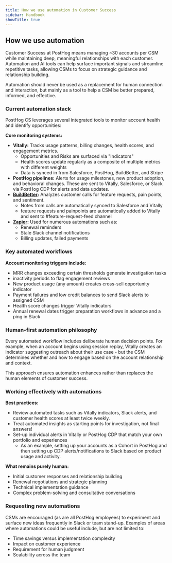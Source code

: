 ```yaml
---
title: How we use automation in Customer Success
sidebar: Handbook
showTitle: true
---
```


## **How we use automation** 

Customer Success at PostHog means managing \~30 accounts per CSM while maintaining deep, meaningful relationships with each customer. Automation and AI tools can help surface important signals and streamline repetitive tasks, allowing CSMs to focus on strategic guidance and relationship building.  

Automation should never be used as a replacement for human connection and interaction, but mainly as a tool to help a CSM be better prepared, informed, and effective. 

### **Current automation stack**

PostHog CS leverages several integrated tools to monitor account health and identify opportunities:

**Core monitoring systems:**

* <PrivateLink url="https://posthog.vitally-eu.io/">**Vitally**</PrivateLink>**:** Tracks usage patterns, billing changes, health scores, and engagement metrics.  
  * Opportunities and Risks are surfaced via "Indicators"  
  * Health scores update regularly as a composite of multiple metrics with different weights  
  * Data is synced in from Salesforce, PostHog, BuildBetter, and Stripe  
* <PrivateLink url="https://us.posthog.com/project/2/pipeline/overview">**PostHog pipelines**</PrivateLink>**:** Alerts for usage milestones, new product adoption, and behavioral changes. These are sent to Vitally, Salesforce, or Slack via PostHog CDP for alerts and data updates.   
* [**BuildBetter**](https://app.buildbetter.app/)**:** Analyzes customer calls for feature requests, pain points, and sentiment.   
  * Notes from calls are automatically synced to Salesforce and Vitally  
  * feature requests and painpoints are automatically added to Vitally and sent to \#feature-request-feed channel  
* [**Zapier**](https://zapier.com/app/home)**:** Used for numerous automations such as:  
  * Renewal reminders  
  * Stale Slack channel notifications  
  * Billing updates, failed payments

### **Key automated workflows**

**Account monitoring triggers include:**

* MRR changes exceeding certain thresholds generate investigation tasks  
* inactivity periods to flag engagement reviews  
* New product usage (any amount) creates cross-sell opportunity indicator  
* Payment failures and low credit balances to send Slack alerts to assigned CSM  
* Health score changes trigger Vitally indicators  
* Annual renewal dates trigger preparation workflows in advance and a ping in Slack

### **Human-first automation philosophy**

Every automated workflow includes deliberate human decision points. For example, when an account begins using session replay, Vitally creates an indicator suggesting outreach about their use case \- but the CSM determines whether and how to engage based on the account relationship and context.

This approach ensures automation enhances rather than replaces the human elements of customer success.

### **Working effectively with automations**

**Best practices:**

* Review automated tasks such as Vitally indicators, Slack alerts, and customer health scores at least twice weekly.   
* Treat automated insights as starting points for investigation, not final answers\!  
* Set-up individual alerts in Vitally or PostHog CDP that match your own portfolio and experiences  
  * As an example, setting up your accounts as a Cohort in PostHog and then setting up CDP alerts/notifications to Slack based on product usage and activity.

**What remains purely human:**

* Initial customer responses and relationship building  
* Renewal negotiations and strategic planning  
* Technical implementation guidance  
* Complex problem-solving and consultative conversations

### **Requesting new automations**

CSMs are encouraged (as are all PostHog employees) to experiment and surface new ideas frequently in Slack or team stand-up. Examples of areas where automations could be useful include, but are not limited to: 

* Time savings versus implementation complexity  
* Impact on customer experience  
* Requirement for human judgment  
* Scalability across the team
